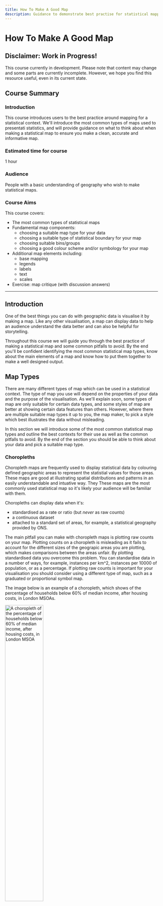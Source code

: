 ```yaml
---
title: How To Make A Good Map
description: Guidance to demonstrate best practise for statistical mapping.
---
```


# How To Make A Good Map

## Disclaimer: Work in Progress!
This course currently in development. Please note that content may change and some parts are currently incomplete. However, we hope you find this resource useful, even in its current state.

## Course Summary
### Introduction
This course introduces users to the best practice around mapping for a statistical context. We'll introduce the most common types of maps used to presentati statistics, and will provide guidance on what to think about when making a statistical map to ensure you make a clean, accurate and informative map. 

### Estimated time for course
1 hour

### Audience
People with a basic understanding of geography who wish to make statistical maps.

### Course Aims
This course covers:
* The most common types of statistical maps
* Fundamental map components:
  * choosing a suitable map type for your data
  * choosing a suitable type of statistical boundary for your map
  * choosing suitable bins/groups
  * choosing a good colour scheme and/or symbology for your map
* Additional map elements including:
  * base mapping
  * legends
  * labels
  * text
  * scales
* Exercise: map critique (with discussion answers)



---

## Introduction

One of the best things you can do with geographic data is visualise it by making a map. Like any other visualisation, a map can display data to help an audience understand the data better and can also be helpful for storytelling.

Throughout this course we will guide you through the best practice of making a statistical map and some common pitfalls to avoid. By the end you'll be confident identifying the most common statistical map types, know about the main elements of a map and know how to put them together to make a well designed output.

## Map Types

There are many different types of map which can be used in a statistical context. The type of map you use will depend on the properties of your data and the purpose of the visualisation. As we'll explain soon, some types of map are only suitable for certain data types, and some styles of map are better at showing certain data features than others. However, where there are multiple suitable map types it up to you, the map maker, to pick a style which best illustrates the data without misleading. 

In this section we will introduce some of the most common statistical map types and outline the best contexts for their use as well as the common pitfalls to avoid. By the end of the section you should be able to think about your data and pick a suitable map type. 


### Choropleths

Choropleth maps are frequently used to display statistical data by colouring defined geographic areas to represent the statistial values for those areas. These maps are good at illustrating spatial distributions and patterns in an easily understandable and intuative way. They 
These maps are the most commonly used statistical map so it's likely your audience will be familiar with them. 

Choropleths can display data when it's:
* standardised as a rate or ratio (but *never* as raw counts)
* a continuous dataset
* attached to a standard set of areas, for example, a statistical geography provided by ONS.


The main pitfall you can make with choropleth maps is plotting raw counts on your map. Plotting counts on a choropleth is misleading as it fails to account for the different sizes of the geograpic areas you are plotting, which makes comparisons between the areas unfair. By plotting standardised data you overcome this problem. You can standardise data in a number of ways, for example, instances per km^2, instances per 10000 of population, or as a percentage. If plotting raw counts is important for your visualisation you should consider using a different type of map, such as a graduated or proportional symbol map.

The image below is an example of a choropleth, which shows of the percentage of households below 60% of median income, after housing costs, in London MSOAs.

<p align="left">
 <img src="https://github.com/ONSgeo/geospatial-training/blob/master/_docs/mapping/choropleth.png?raw=true" width="50%" alt="A choropleth of the percentage of households below 60% of median income, after housing costs, in London MSOA">
</p>

### Graduated and Proportional Symbols

Graduated and Proportional Symbol maps are a good alternative to choropleths for visualising quantities or raw counts. These maps represent the data through a series of differently sized circles, which vary in sized based on the underlying data. While graduated and proportional symbol maps look very similar, the method used for calculating the circle size differs between the two map styles. 

Graduated symbol maps divide the underlying data into classes, just like a choropleth does; each class is assigned to a circular symbol of a specific size which represents the class. Graduated symbol maps provide a clear indication of which sized circle relates to which data value and so, can be easier to interpret than proportoinal symbol maps. Below is an example of a graduated symbol map.

<p align="left">
 <img src="https://github.com/ONSgeo/geospatial-training/blob/master/_docs/mapping/graduated_symbol.png?raw=true" width="50%" alt="A graduated symbol map of burglary rates in London MSOAs">
</p>

Proportional symbol maps do not categorise the underlying data into classes. Instead, each data value is represented by a circle which has an area proportional to its corresponding data value. Because of this, proportional symbol maps can have a wide range of different circle symbols which can be hard for the user to interpret properly. Also, if your dataset has extreme values they will tend to have very large circles which can take over the map easily. The map below is an example of a proportional symbol map - it uses the same data as the graduated symbol map above, so you can compare the two styles. 

<p align="left">
 <img src="https://github.com/ONSgeo/geospatial-training/blob/master/_docs/mapping/proportional_symbol.png?raw=true" width="50%" alt="A proportional symbol map of burglary rates in London MSOAs">
</p>

With both of these maps types you should consider the overall scale of the map and the density of points: if the symbols are very dense they can overlap and become unreadable, or they can cover up underlying geographies and thus hide their spatial context. Sometimes you can overcome this by using design features like making your circular symbols slightly transparent or, if this is not appropriate, by selecting a different style of map.

### Heatmaps

A heatmap is created by using point data to make an interpolated surface which represent the density of data points across a geographic area; this surface can also be weighted by an attribute of the underlying data. The surface is coloured with a continuous colour ramp. Heatmaps make it easy to understand the overall trends in point data, including by highlighting areas of particularly high or low density. However, through the creation of an interpolated surface, error can be introduced into your analysis. So, this is a better style of map to visualise data for overall trends, rather than for accurate numerical analysis.
 
The map below is an example of a heatmap for burglaries in London which has been wieghted by financial loss per burglary. Across the map you can see areas with higher density, shown in a darker colour. These represent areas where there have been a high number of burglaries or where there has been a high financial loss. 

<p align="left">
 <img src="https://github.com/ONSgeo/geospatial-training/blob/master/_docs/mapping/heatmap.png?raw=true" width="50%" alt="Heatmap of burglary incidents in London">
</p>

### Dot Density
Dot density maps use dot symbols to represent observations. Each dot is of identical size and represents the same number of observations as each other dot on the same map - either one-to-one (where one dot is one observation) or one-to-many (where one dot represents a number of observations, eg, one dot equals 500 people). The position of the dots can be assigned either randomly within an associated polygon (eg. an Output Area) or in the actual location of the observation. A colour palette can also be use for categorical data to represent the distribution of the different categories. For example, the map below uses colour to show votes cast for different parties in the 2019 UK General Election, across London, where one point represents 500 votes.

Dot density maps are good for highlighting patterns and distributions in data. They can be used well in place of proportional or graduated symbol maps, and also when you're tempted to break the rules and plot a choropleth with raw counts! When plotting dot density maps you should take care to ensure that the one-to-many value you use is appropriate for the data so it illustrates spatial distributions and data distributions within categorical data without being misleading. The one big disadvantage of dot density maps is they are incredibly frustrating to extract values from, so, if you need people to read values from your map, consider using labels or a different map style altogether.

<p align="left">
 <img src="https://github.com/ONSgeo/geospatial-training/blob/master/_docs/mapping/dot_density.png?raw=true" width="50%" alt="Dot density map of the results of the 2019 UK General Election">
</p>

### Bivariate Maps

Bivariate maps are a type of choropleth which allow two variables to be plotted. Bivariate maps are best placed to show two variables which are related (either through a positive or negative correlation) but unlike your standard choropleth, bivariate maps tend to show broad classes and trends rather than more specific values. If you look at the map below you'll see the legend is laid out like a plot with an x and y axis - each axis represents one variable and data is classified and coloured by which class it falls in on this plot. As bivariate maps show broad correlations it's best to keep you number of classes to either 4 (2x2), 9 (3x3) or 16 (4x4) which is why bivariate maps are better at showing correlations and broad trends rather than more exact values - any more classes and it becomes too difficult to differentiate between them. As with a standard choropleth map, values on a bivariate map should be standardised rather than raw counts.

Bivariate colour schemes are difficult to get right; making sure they are accessible and easily distinguishable is tricky. Tools like ColourBrewer have colour pallets and we recommend you use them rather than making your own.

<p align="left">
 <img src="https://github.com/ONSgeo/geospatial-training/blob/master/_docs/mapping/bivariate.png?raw=true" width="50%" alt="Bivariate map of London MSOAs showing Burglary rates vs median household income">
</p>


### Cartograms

Cartograms are a type of map where the size and shape of the areas on the map are distorted from the real, physical reality. There are a number of different cartograms styles available so don't be too confused by this! In a statistical context you will often see areas (for example, Local Authorities) represented as a series of coloured hexagons, we call these maps hexmaps and they are one style of cartogram commonly used when the real size and location of areas doesn't matter too much or where the actual areas wouldn't be recognisable by those looking at the map. In hexmaps the hexagons are laid out in a way which roughly represents the geographic location of the hexagons, this makes it easy for the viewer to understand the general trends in the data. Colour scales can be chosen to be appropriate for categorical data (more on this below) or for continuous data where values are binned like on a choropleth. 

<p align="left">
 <img src="https://github.com/ONSgeo/geospatial-training/blob/master/_docs/mapping/hexmap_cartogram.png?raw=true" width="50%" alt="Cartogram of the percentage of employees in a Local Authority District working in manufacturing in 2014">
</p>


### Mapping Categorical Data

The maps outlined above deal with continuous data which is most common in a statistical context. However, you may sometimes come across categorical data which requires mapping. When mapping categorical data it is best to choose colours for each cateogry which represent that category best. For example, when mapping land cover it's common to use green for rural areas and greys for urban areas because they most closely match the colours of those land uses in real life. Alternatively, some colours have a commonly recognised symbology in society, such as red for Labour and blue for Conservatives, which should be used to avoid confusion. When picking colour schemes for categorical data it is important to ensure each cateogry has enough contrast when mapped against another, to make sure that the colour scheme is complementary and asthetically pleasing, and to ensure no one category visually jumps out more than another by accident. 

<p align="left">
 <img src="https://github.com/ONSgeo/geospatial-training/blob/master/_docs/mapping/classification_map.png?raw=true" width="50%" alt="Output Area Classification of Southern Hampshire">
</p>


### General Reference Maps

General reference maps are not a type of thematic map but they can augment reports and aid the readers' understanding. 

General reference mainly emphasise the locations of points of interest (POI) e.g:
* A postcode
* A route
* A city
* An airport

General reference maps are easy to read for most users as they are descriptive and visualise physical locations. The map below shows the locations of National Parks in Great Britain. Relevant features are labelled, and additional information is provided to enhance understanding of both the map itself and the National Park system.

<p align="left">
 <img src="https://github.com/ONSgeo/geospatial-training/blob/master/_docs/mapping/general_reference.png?raw=true" width="70%" alt="A general reference map of National Parks in Great Britain">
</p>


## Map Design

Now that you've seen a variety of map types which can be used to visualise your data, we will now look at the specific choices to be made when designing your own maps. This section will cover boundary types, colour choices, feature symbology, additional map elements, map layouts, and what to consider in order to tell a story with a map.

### Boundaries

Boundaries refers to the area on which data is displayed e.g. an OA, LAD, County etc. These boundaries often come in different resolutions. The choice of boundary is important for both accuracy of the visualisation and for making it look good at the desired map scale.

Always make sure that the chosen boundaries are best suited to the data you wish to display. For example OAs may be more detailed than necessary or too disclosive and so MSOAs may be appropriate, or the data may be reported at a geography such as a LAD and may lose meaning if aggregated up further to Counties..

<p align="left">
 <img src="https://github.com/ONSgeo/geospatial-training/blob/master/_docs/mapping/statistical_geography_hierarchy.png?raw=true" width="50%" alt="The same map of population density in London displayed at four different boundary aggregations.">
</p>

As shown above, the same data reported at different boundary levels can dramatically change the visual distribution of the data and therefore how it is interpreted.

#### Boundary Generalisation

Boundaries from the <a href="https://geoportal.statistics.gov.uk/" target="_blank">Open Geography Portal</a> usually come in a number of generalisations (resolutions). The image below shows what these generalisations do to the quality of the boundaries.

What generalisation you choose will depend on both what you want to visualise. A map which covers a large area with very little detail will not need a Full boundary such as BFE as this can be slow to handle in software and the detail could be distracting or hard to display. In this case, a Generalised boundary such as BGC may be better as it reduces unneeded details while preserving the overall geometry. Alternatively, there may be occasions when Super-generalised or ultra-generalised will get the job done just as well as BGC and cut out unwanted details completely.

This map shows how different boundary levels can change the amount of detail visible:

<p align="left">
 <img src="https://github.com/ONSgeo/geospatial-training/blob/master/_docs/mapping/Boundary_generalisation.png?raw=true" width="50%" alt="Visualisation of different boundary generalisations available from the geoportal.">
</p>


#### Mixing Boundaries

Sometimes it is useful to overlay one type of boundary on top of another. Care should be taken to not make the map too crowded or to cover up the most important boundaries or colours with the overlay. The map below, for example, shows data at MSOA level with LAD boundaries drawn on. It would be inappropriate, however, to draw MSOA boundaries over LAD level data as this might suggest detail at the MSOA level which is not actually present. Overlaying boundaries can also help give a sense of location if the primary boundaries are not commonly known by the target audience.

<p align="left">
 <img src="https://github.com/ONSgeo/geospatial-training/blob/master/_docs/mapping/Houses_below_60_percent_median_income_Choropleth_Mixing_Boundaries.PNG?raw=true" width="50%" alt="MSOA map with LAD boundaries on top">
</p>


### Colour Schemes and Symbology

Once a map type and boundaryu set has been chosen, the next most important property to consider is the colour scheme you will use. Different colour schemes can fundamentally change the way an audience may view and interpret a visualisation. Some colour schemes may raise an inherent bias, others may be unintuitive, and some may be unreadable for people with visual impairments like colour blindness. Choosing the right colour scheme to counter these issues is vital. There is no absolute 'right' or 'wrong', but there are choices which offer the best looking, most impactful, and most accessible maps.

Along with colour, the overall symbology must be considered. This includes what types of symbols to use for point data, line thicknesses, and map effects for emphasis.

#### Data Breaks/Classes

The way number and distribution of colours on your map will depend on the type of 'classes', from breaking the data up into ranges from one value to another, used. A number of break styles can be chosen and applied automatically in most types of GIS software. By looking at the distribution of values within your data you can assess what breaks might be appropriate. It is possible to set your break values manually, which can be useful in instances where natural breaks are perhaps too precise or not intuitive e.g. if they have too much decimal precision where rounding would be appropriate. In instances where the data contains clusters of values, Jenks (natural breaks) might be appropriate as it can automatically separate these clusters into different bins (depending on the number of classes specified. Other styles, like quantiles and equal interval, will split the data evenly and produce uniformly wide classes.

<p align="left">
 <img src="https://github.com/ONSgeo/geospatial-training/blob/master/_docs/mapping/break_types.png?raw=true" width="50%" alt="MSOA map with LAD boundaries on top">
</p>

More advanced breaks, such as Standard Deviation, are more niche and are mainly appropriate in specific circumstances as they are not easily interpreted by non-experts.

The number of classes chosen will greatly impact a visualisation. Too few and you risk missing out data patterns; too many and you'll add complexity but no additional value to the map. Generally 4-7 classes is appropriate for a map as this offers a good compromise between the detail visible and obvious separation of classes

<p align="left">
 <img src="https://github.com/ONSgeo/geospatial-training/blob/master/_docs/mapping/break_n_classes.png?raw=true" width="50%" alt="MSOA map with LAD boundaries on top">
</p>

### Feature Symbology

#### Continuous vs Categorical Palettes

A continuous colour palette is also known as a 'ramp': it changes from one shade or hue to another by a gradient. The ramp used depends on the data being displayed. In most cases, continuous data which range from a minimum to a maximum should be displayed with a single colour, but across different shades, as this creates a clear visual representation of 'minimum' and 'maximum' values. 

Categorical palettes do not use a ramp from a minimum to a maximum, as they are used for categorical data where each class is unique. For example, the Output Area Classifcation. Categorical colour schemes can be difficult to get right as they often require many more classes than the 5-8 usually acceptable for continuous data. If dealing with many more classes than that, consider finding a way to 'group' the colours used such that similar classes share the same colour with different shades so that between-class differences stand out and more subtle detail exists within-class, like with the Rural Urban CLassification map below.

<p align="left">
 <img src="https://github.com/ONSgeo/geospatial-training/blob/master/_docs/mapping/ruc_categories.png?raw=true" width="50%" alt="Rural-Urban Classification of OAs in Yorkshire and the Humber">
</p>

With either style of colours, it is easy to end up using colours which are hard to distinguish from each other. This happens when either the ramp used isn't strong enough from one end to the other for the number of classes, or when too many categorical classes are used such that you run out of unique colours.

#### Colour Interpretation

Another thing to consider is how someone's preconceptions about the meaning of colours might influence how they interpret a map. For instance, 'red' is often considered to mean 'bad', and so a map with a white-red colour ramp might immediately imply a scale from 'less bad' to 'very bad', regardless of the scale used. For this reason it's good to consider the impact a colour will have in relation to the purpose of the map. In some cases, this relation between colour and meaning can amplify a poinr, but on others it may be slightly misleading. In the latter case, you should try to find a neutral palette whcih might not invoke preconceptions.

Some maps can actually necessitate the use of colours which have a direct and commonly understood meaning. A map of physical measurement data is often best when plotted with colours associated with the physical values. A temperature map should use blues for lower temperatures and reds for higher, but only so long as the underlying data clearly ranges from accepted values of 'cold' and 'hot'. Similarly, a map of tree cover as a percentage of area would probbly use a green palette as this is associated with tree leaves.

#### Colour and Accesibility

 <a href="https://colorbrewer2.org/#type=sequential&scheme=BuGn&n=3" target="_blank">ColorBrewer</a> is a web which allows you to choose a number of aesthetically pleasing palettes based on a number of criteria including the order of the data (sequential, diverging etc.), print or copy friendly, and colour-blind friendliness. Browsing through these palettes and selecting different criteria, you can see how different each palette is. Most of the palettes offer distinct and easily identifiable schemes which offer an unambiguous scale.
 
Accessibility is very important when making any visualisation. In maps this means choosing colour-blind friendly palettes and clearly legible and easy to comprehend text. The maps below demonstrate how colour blindness can make it difficult to differentiate between different parts of a colour scale. The first map is how someone with normal colour vision would see the map. This red-green scale is particularly infamous for being inaccessible. Instead, the blue-red scale is clearly differentiated across the most common form of colour-blindness.

<p align="left">
 <img src="https://github.com/ONSgeo/geospatial-training/blob/master/_docs/mapping/colour_accessibility.png?raw=true" width="50%" alt="Visualisation of how colour-blindness can affect readability of a map">
</p>

### Fills, textures, and strokes

As a general rule, the fills for polygons should be solid colours. Texture or pattern fills often add unnecessary visual complexity to maps. In cases where a fill could be used to display physical features, like grassland with grass symbols, a colour or a basemap already showing that would suffice.

The 'strokes', outlines of polygons and points or line features, should be thin enough to not cover other features while still being clearly visible. With line features, stroke width is a useful way to denote a hierarchy of features or differentiate between them as colour is not always obvious at some stroke widths.

### Line Symbology

Line features should follow a clear visual hierarchy. Due to their relatively limited thicknesses, differences in line colour might not be as obvious and differences in fill colour. It is for this reason that lines are usually also differentiated by <b>thickness</b> and <i>stroke</i> style e.g. full, dashed, dotted. Think of how a roadmap will demonstrate the difference between road types; motorways will be thick and bold to stand out as the 'hihgest level' of linme features, whereas  small residential streets will be thinner, usually with a less contrast-y colour, and path features like footpaths might appear as dashed lines. This creates a visual hierarchy which is easy to identify at a glance.

### Point Symbology

Most GIS software visualises points very similarly to polygons as filled-in shapes, but unlike polygons are usually scaled to be the same visual size at any map scale. Points can be differentiated by colour, size, and shape depending on the purpose of the map. a graduated symbol map will differiate by size and sometimes colour. In a general reference map points may be styled to look like boats of planes as per the infrastrcutrue locations they represent. A good rule of thumb for points is that they should be clearly visible at most scales without much overlap while contrasting against other features.


## Map Elements

In addition to the main attribute of the map (palette, breaks, boundaries), other items can be arranged alongside to provide more information and context. Not all of these peripherals are always necessary but are contextual depending on both the type of visualisation and the intended audience.

### Basemaps

Basemaps are pre-made maps which can be used to form the 'base' of a visualisation. These basemaps come in a number of forms ranging from standard topographical maps such a street maps or leisure maps, to aerial imagery or hybrids (think Google Maps), to possibly even heavily stylised maps useful for aesthetically pleasing backdrops.

Importantly backdrops can provide additional location detail and context which is not visible in the main data. The basemap below uses n OS Grey Raster tile to show an area with the main data overlayed.

As an ONS employee you will have access to basemaps from the Ordnance Survey Data Hub as part of the Public Sector Geospatial Agreement (PSGA). To gain access to these basemaps you simply need to sign up with a Public Sector Account at the <a href="https://osdatahub.os.uk/" target="_blank">data hub</a>. These OS maps are highly recommended, as are their open source versions also available publicly.

<p align="left">
 <img src="https://github.com/ONSgeo/geospatial-training/blob/master/_docs/mapping/hartlepool_imd_map_2.jpg?raw=true" width="50%" alt="Basemap added to Hartlepool">
</p>

### Legend

A legend, or key, displays the different symbology (including colour scales) used on the map and their respective description.

Legends are generally a necessity as without them it can be difficult to determine what each symbol on the map means. Legends do not have to describe EVERY time on the map e.g. a basemap may not need an legend entry nor would a background layer used just as a fill. For a choropleth the legend would include the colour scale used for the areas and the associated values or value ranges. A General Feature map (like the one at the start of this course) would have the symbols for places shown in the legend and what they represent.

<p align="left">
 <img src="https://github.com/ONSgeo/geospatial-training/blob/master/_docs/mapping/hartlepool_imd_map_3.jpg?raw=true" width="50%" alt="Legend added to Hartlepool">
</p>

### Scale 

A scale is used to assist the viewer in determining distances on the map which may not be easy to understand without context. This is usually the case when e.g. no basemap is used or for maps where distances are not easily worked out from the relative sizes of objects on the map. A number of methods are used to visualise scales. Generally, the scale bar is broken up into alternating blocks, with each block representing a given distance. The map below shows a scale with a left and right side: The left side shows divisions of a KM, while the right side shows the extent of a whole KM.

In this example map a scale was necessary for two reasons: 

* There are no contextual clues in the map to give a sense of scale
* The data shown is based on a measure of distance

The latter reason is an important consideration as it can give much-needed additional context to the distribution of the data.

<p align="left">
 <img src="https://github.com/ONSgeo/geospatial-training/blob/master/_docs/mapping/scale_bar.PNG?raw=true" width="50%" alt="Scale added to Hartlepool">
</p>

### Compass 

A compass shows the direction of North relative to the map. A compass is a lesser-used feature in most data visualisations as it's often clear that maps default to 'up' as north. However, there are times when this may not be the case such as when the map is rotated, or the map may be taken in isolation away from the context which would otherwise signify signify. If the area shown in the map is unfamiliar to the viewer, they may also wish to have a reference to north.

While many will think of a fancy compass rose such as on old-fashioned globes which show north-east-south-west, it is perfectly acceptable to use a compass which only shows north. In the example below this is represented with a simple arrow pointing up. If the displayed map was actually offset at a certain angle from north, the arrow would also be rotated to this angle.

<p align="left">
 <img src="https://github.com/ONSgeo/geospatial-training/blob/master/_docs/mapping/compass.PNG?raw=true" width="50%" alt="Compass added to Hartlepool">
</p>

### Graticules

Graticules are lines and/or dashes within and along the edge of a map which display X and Y coordinates. Graticules are commonly seen on military maps where a combination of distance grid and decimal degrees longitude and latitude are shown.

Graticules are rarely used in basic visualisations however they are particularly important in some situations. For example, some large-scale maps such as those of entire continents can often be enhanced with the use of graticules: either as dashes on the edge of the map or lines going across it. Similarly, the mapping of any data which is known to vary with latitude and longitude can use a graticule to make this explicit. 

The graticules should be unintrusive however, so try not to use thick or bold lines and instead use thin lines with a colour which blends well with the rest of the map.

### Text

Text is very important for mapping. It provides a description of what the map represents and can be expanded into a number of areas to improve the quality of the map. 

Much like any other document, text should follow a hierarchy to help draw the eye to certain parts of the map and to make it easier to see what parts are and are not related.

### Labels

Labels are pieces of text placed on the map itself to identify individual features or groups of features. Labels can be placed in a number of ways:

* Alongside the feature
* Around the feature
* Entirely within the feature
* Across the feature matching its shape

Which label to use depends on several factors. A dense map may only fit a few labels before becoming messy. Labels for a geography which does not easily fit the label might need the text to move along the feature. When following the geometry of a feature, labels should flow left to right, bottom to top (see map below which contains multiple label types). This ensures the label is legible. Additionally, labels should not cross over the boundary of the parent feature into another as this could suggest it belongs to multiple.

### Title

The title is the most important single piece of text on a map. A title should stand out and be clearly visible at the top. The title should be descriptive enough that a viewer can clearly glean the purpose of the map from what it says. Conversely, the title is not in and of itself a piece of descriptive text and so should be made concise so a viewer could read and understand it quickly. The map below gives a good example of a title: Highly descriptive but concise and to the point.

<p align="left">
 <img src="https://github.com/ONSgeo/geospatial-training/blob/master/_docs/mapping/hartlepool_imd_map_6.jpg?raw=true" width="50%" alt="Title added to Hartlepool">
</p>

### Descriptive Text

As the title cannot be used to describe EVERYTHING about a map, some accompanying descriptive text could be useful. This should be placed alongside the map and should give additional details about specific points of the visualisation. For example, a descriptive text box could be used to briefly explain the distribution of the data in a choropleth, or multiple boxes could be added with lines pointing to clusters of points, or it could simply give additional context for the purpose of the map.

Regardless of how the text is used, it should be clear and relate directly to the map.

<p align="left">
 <img src="https://github.com/ONSgeo/geospatial-training/blob/master/_docs/mapping/hartlepool_imd_map_7.jpg?raw=true" width="50%" alt="Credits added to Hartlepool">
</p>


#### Insets

Insets are smaller maps within the layout of a large map used to show details which may otherwise be hard to see in the main map. These are often used to show dense urban areas e.g. Greater London, in detail, or to include features geographically separated from the main features of the map by positioning them closer e.g. the Shetland Isles which are far from Great Britain and would result in a bad map scale if shown in their actual position.

Multiple insets can be used on the same map to show off different areas of interest in greater detail. However, this can become cluttered and consideration should be taken as to if an entirely new page/map should be used for the inset feature instead.

<p align="left">
 <img src="https://github.com/ONSgeo/geospatial-training/blob/master/_docs/mapping/hartlepool_imd_map_8.jpg?raw=true" width="50%" alt="England IMD LSOA map with insets for Greater London, Hartlepool, and Isles of Scilly">
</p>


## General Map Design

This section will cover some other, more general aspects of map design, particularly arranging the layout of a map and some underlying considerations towards the purpose of the map.

### Layout

The layout of a map, that is the layout of all items on a page or image from the map itself to text and peripherals, is important for both the aesthetics of the map and ease of use.

When arranging items, it's important to consider a few things: What items are PART of the map and what items DESCRIBE the map. As a general rule, items which are actually a part of the map should clearly stand out. Boundaries should be obvious, colours clear, symbols highly visible.

#### Arranging items

When arranging items around the map, be sure to keep the focus on the map itself. Generally the map should take up the most area with other features like text, legend, scale being placed arond or on the map without covering data. For items placed outside of the main map area, these should be placed such that they follow the 'reading order': look at the map, then refer to descriptions and other items after. Items placed in the map area need to be unintrusive but clear for example a scale should be place such that it's on the map for direct reference but is not intruding upon key map features like coloured areas or labels.

### Telling a Story

Finally, we come to a crucial question you should ask youself when designing your map. The rest of this tutorial has guided you in creating a map which accurately displays data and is easy to interpret. While making a visualisation, however, there is always room for changes beyond the suggestions here, depending on what story you are trying to tell with the map. Ultimately, the map should clearly convey what the data means within a geographic context. Not all data necessarily needs a map, but a great map with a good story can often make a stronger point than the raw data or a series of graphs on their own.

So while designing your map, continuously ask "What story am I trying to tell? Does this map succeed in tellng it?". A good map will achieve this through a good balance of accuracy and aesthetics.

## Exercise: Improving a Bad Map

This section will showcase two maps, each of which is presented as "bad" and "good". The "Bad" maps go against the guidance given in this module. Try to work out what's wrong with them before revealing the answers and the 'good' version. Both maps were created specifically for these examples and are not representations of official maps.

### Example 1
